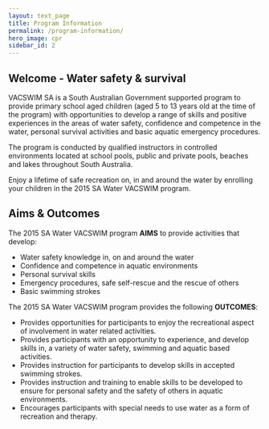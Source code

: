 ```yaml
---
layout: text_page
title: Program Information
permalink: /program-information/
hero_image: cpr
sidebar_id: 2
---
```


## **Welcome** - Water safety & survival

VACSWIM SA is a South Australian Government supported program to
provide primary school aged children (aged 5 to 13 years old at the
time of the program) with opportunities to develop a range of
skills and positive experiences in the areas of water safety,
confidence and competence in the water, personal survival
activities and basic aquatic emergency procedures.

The program is conducted by qualified instructors in controlled
environments located at school pools, public and private pools,
beaches and lakes throughout South Australia.

Enjoy a lifetime of safe recreation on, in and around the water
by enrolling your children in the 2015 SA Water VACSWIM
program.

## Aims &amp; Outcomes

The 2015 SA Water VACSWIM program **AIMS** to
provide activities that develop:

* Water safety knowledge in, on and around the water
* Confidence and competence in aquatic environments
* Personal survival skills
* Emergency procedures, safe self-rescue and the rescue of
others
* Basic swimming strokes

The 2015 SA Water VACSWIM program provides the following
**OUTCOMES**:

* Provides opportunities for participants to enjoy the
recreational aspect of involvement in water related
activities.
* Provides participants with an opportunity to experience, and
develop skills in, a variety of water safety, swimming and aquatic
based activities.
* Provides instruction for participants to develop skills in
accepted swimming strokes.
* Provides instruction and training to enable skills to be
developed to ensure for personal safety and the safety of others in
aquatic environments.
* Encourages participants with special needs to use water as a
form of recreation and therapy.